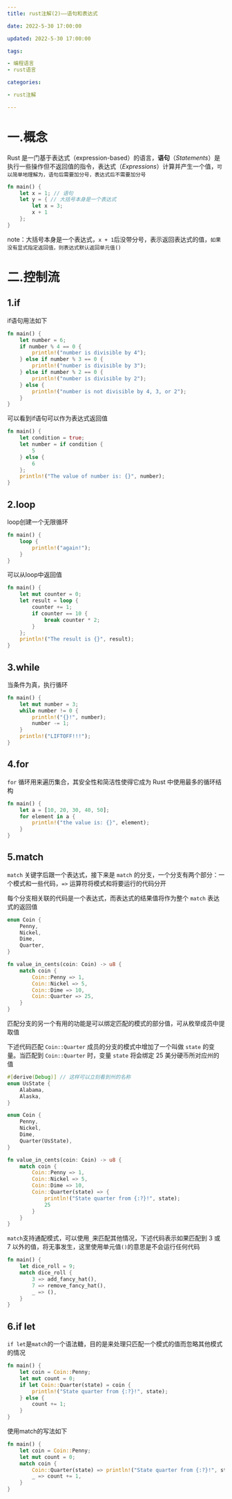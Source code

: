 ```yaml
---
title: rust注解(2)——语句和表达式

date: 2022-5-30 17:00:00

updated: 2022-5-30 17:00:00

tags:

- 编程语言
- rust语言

categories:

- rust注解

---
```


# 一.概念

Rust 是一门基于表达式（expression-based）的语言，**语句**（*Statements*）是执行一些操作但不返回值的指令，表达式（*Expressions*）计算并产生一个值，`可以简单地理解为，语句后需要加分号，表达式后不需要加分号`

```rust
fn main() {
    let x = 1; // 语句
    let y = { // 大括号本身是一个表达式
        let x = 3;
        x + 1 
    };
}
```

note：大括号本身是一个表达式，`x + 1`后没带分号，表示返回表达式的值，`如果没有显式指定返回值，则表达式默认返回单元值()`

# 二.控制流

## 1.if

if语句用法如下

```rust
fn main() {
    let number = 6;
    if number % 4 == 0 {
        println!("number is divisible by 4");
    } else if number % 3 == 0 {
        println!("number is divisible by 3");
    } else if number % 2 == 0 {
        println!("number is divisible by 2");
    } else {
        println!("number is not divisible by 4, 3, or 2");
    }
}
```

可以看到if语句可以作为表达式返回值

```rust
fn main() {
    let condition = true;
    let number = if condition { 
        5 
    } else { 
        6 
    };
    println!("The value of number is: {}", number);
}
```

## 2.loop

loop创建一个无限循环

```rust
fn main() {
    loop {
        println!("again!");
    }
}
```

可以从loop中返回值

```rust
fn main() {
    let mut counter = 0;
    let result = loop {
        counter += 1;
        if counter == 10 {
            break counter * 2;
        }
    };
    println!("The result is {}", result);
}
```

## 3.while

当条件为真，执行循环

```rust
fn main() {
    let mut number = 3;
    while number != 0 {
        println!("{}!", number);
        number -= 1;
    }
    println!("LIFTOFF!!!");
}
```

## 4.for

`for` 循环用来遍历集合，其安全性和简洁性使得它成为 Rust 中使用最多的循环结构

```rust
fn main() {
    let a = [10, 20, 30, 40, 50];
    for element in a {
        println!("the value is: {}", element);
    }
}
```

## 5.match

`match` 关键字后跟一个表达式，接下来是 `match` 的分支，一个分支有两个部分：一个模式和一些代码，`=>` 运算符将模式和将要运行的代码分开

每个分支相关联的代码是一个表达式，而表达式的结果值将作为整个 `match` 表达式的返回值

```rust
enum Coin {
    Penny,
    Nickel,
    Dime,
    Quarter,
}

fn value_in_cents(coin: Coin) -> u8 {
    match coin {
        Coin::Penny => 1,
        Coin::Nickel => 5,
        Coin::Dime => 10,
        Coin::Quarter => 25,
    }
}
```

匹配分支的另一个有用的功能是可以绑定匹配的模式的部分值，可从枚举成员中提取值

下述代码匹配 `Coin::Quarter` 成员的分支的模式中增加了一个叫做 `state` 的变量。当匹配到 `Coin::Quarter` 时，变量 `state` 将会绑定 25 美分硬币所对应州的值

```rust
#[derive(Debug)] // 这样可以立刻看到州的名称
enum UsState {
    Alabama,
    Alaska,
}

enum Coin {
    Penny,
    Nickel,
    Dime,
    Quarter(UsState),
}

fn value_in_cents(coin: Coin) -> u8 {
    match coin {
        Coin::Penny => 1,
        Coin::Nickel => 5,
        Coin::Dime => 10,
        Coin::Quarter(state) => {
            println!("State quarter from {:?}!", state);
            25
        }
    }
}
```

`match`支持通配模式，可以使用`_`来匹配其他情况，下述代码表示如果匹配到 3 或 7 以外的值，将无事发生，这里使用单元值`()`的意思是不会运行任何代码

```rust
fn main() {
    let dice_roll = 9;
    match dice_roll {
        3 => add_fancy_hat(),
        7 => remove_fancy_hat(),
        _ => (),
    }
}
```

## 6.if let

`if let`是`match`的一个语法糖，目的是来处理只匹配一个模式的值而忽略其他模式的情况

```rust
fn main() {
    let coin = Coin::Penny;
    let mut count = 0;
    if let Coin::Quarter(state) = coin {
        println!("State quarter from {:?}!", state);
    } else {
        count += 1;
    }
}
```

使用match的写法如下

```rust
fn main() {
    let coin = Coin::Penny;
    let mut count = 0;
    match coin {
        Coin::Quarter(state) => println!("State quarter from {:?}!", state),
        _ => count += 1,
    }
}
```
